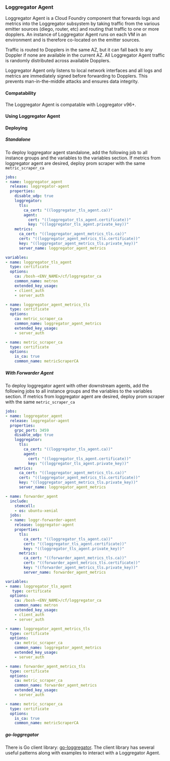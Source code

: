 ### Loggregator Agent
Loggregator Agent is a Cloud Foundry component that forwards logs and metrics
into the Loggregator subsystem by taking traffic from the various emitter
sources (diego, router, etc) and routing that traffic to one or more dopplers.
An instance of Loggregator Agent runs on each VM in an environment and is
therefore co-located on the emitter sources.

Traffic is routed to Dopplers in the same AZ, but it can fall back to any
Doppler if none are available in the current AZ. All Loggregator Agent traffic
is randomly distributed across available Dopplers.

Loggregator Agent only listens to local network interfaces and all logs and
metrics are immediately signed before forwarding to Dopplers. This prevents
man-in-the-middle attacks and ensures data integrity.

#### Compatability

The Loggregator Agent is compatable with Loggregator v96+.

#### Using Loggregator Agent

#### Deploying

##### Standalone

To deploy loggregator agent standalone, add the following job to all instance groups and the variables to the variables section.
If metrics from loggregator agent are desired, deploy prom scraper with the same `metric_scraper_ca`

```yaml
jobs:
- name: loggregator_agent
  release: loggregator-agent
  properties:
    disable_udp: true
    loggregator:
      tls:
        ca_cert: "((loggregator_tls_agent.ca))"
        agent:
          cert: "((loggregator_tls_agent.certificate))"
          key: "((loggregator_tls_agent.private_key))"
    metrics:
      ca_cert: "((loggregator_agent_metrics_tls.ca))"
      cert: "((loggregator_agent_metrics_tls.certificate))"
      key: "((loggregator_agent_metrics_tls.private_key))"
      server_name: loggregator_agent_metrics

variables:
- name: loggregator_tls_agent
  type: certificate
  options:
    ca: /bosh-<ENV_NAME>/cf/loggregator_ca
    common_name: metron
    extended_key_usage:
    - client_auth
    - server_auth

- name: loggregator_agent_metrics_tls
  type: certificate
  options:
    ca: metric_scraper_ca
    common_name: loggregator_agent_metrics
    extended_key_usage:
    - server_auth

- name: metric_scraper_ca
  type: certificate
  options:
    is_ca: true
    common_name: metricScraperCA
```

##### With Forwarder Agent

To deploy loggregator agent with other downstream agents, add the following jobs to all instance groups and the variables to the variables section.
If metrics from loggregator agent are desired, deploy prom scraper with the same `metric_scraper_ca`

```yaml
jobs:
- name: loggregator_agent
  release: loggregator-agent
  properties:
    grpc_port: 3459
    disable_udp: true
    loggregator:
      tls:
        ca_cert: "((loggregator_tls_agent.ca))"
        agent:
          cert: "((loggregator_tls_agent.certificate))"
          key: "((loggregator_tls_agent.private_key))"
    metrics:
      ca_cert: "((loggregator_agent_metrics_tls.ca))"
      cert: "((loggregator_agent_metrics_tls.certificate))"
      key: "((loggregator_agent_metrics_tls.private_key))"
      server_name: loggregator_agent_metrics

- name: forwarder_agent
  include:
    stemcell:
    - os: ubuntu-xenial
  jobs:
  - name: loggr-forwarder-agent
    release: loggregator-agent
    properties:
      tls:
        ca_cert: "((loggregator_tls_agent.ca))"
        cert: "((loggregator_tls_agent.certificate))"
        key: "((loggregator_tls_agent.private_key))"
      metrics:
        ca_cert: "((forwarder_agent_metrics_tls.ca))"
        cert: "((forwarder_agent_metrics_tls.certificate))"
        key: "((forwarder_agent_metrics_tls.private_key))"
        server_name: forwarder_agent_metrics

variables:
- name: loggregator_tls_agent
   type: certificate
  options:
    ca: /bosh-<ENV_NAME>/cf/loggregator_ca
    common_name: metron
    extended_key_usage:
    - client_auth
    - server_auth

- name: loggregator_agent_metrics_tls
  type: certificate
  options:
    ca: metric_scraper_ca
    common_name: loggregator_agent_metrics
    extended_key_usage:
    - server_auth

- name: forwarder_agent_metrics_tls
  type: certificate
  options:
    ca: metric_scraper_ca
    common_name: forwarder_agent_metrics
    extended_key_usage:
    - server_auth

- name: metric_scraper_ca
  type: certificate
  options:
    is_ca: true
    common_name: metricScraperCA
```

##### go-loggregator

There is Go client library: [go-loggregator][go-loggregator]. The client
library has several useful patterns along with examples to interact with a
Loggregator Agent.

[go-loggregator]: https://code.cloudfoundry.org/go-loggregator